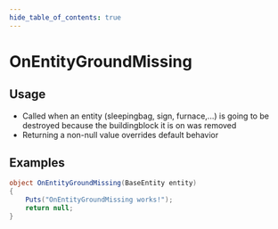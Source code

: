 ```yaml
---
hide_table_of_contents: true
---
```


# OnEntityGroundMissing

## Usage

* Called when an entity (sleepingbag, sign, furnace,...) is going to be destroyed because the buildingblock it is on was removed
* Returning a non-null value overrides default behavior

## Examples

```csharp title=""
object OnEntityGroundMissing(BaseEntity entity)
{
    Puts("OnEntityGroundMissing works!");
    return null;
}
```
